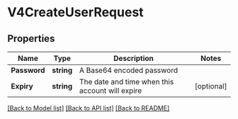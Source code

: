 # V4CreateUserRequest

## Properties

Name | Type | Description | Notes
------------ | ------------- | ------------- | -------------
**Password** | **string** | A Base64 encoded password | 
**Expiry** | **string** | The date and time when this account will expire | [optional] 

[[Back to Model list]](../README.md#documentation-for-models) [[Back to API list]](../README.md#documentation-for-api-endpoints) [[Back to README]](../README.md)


